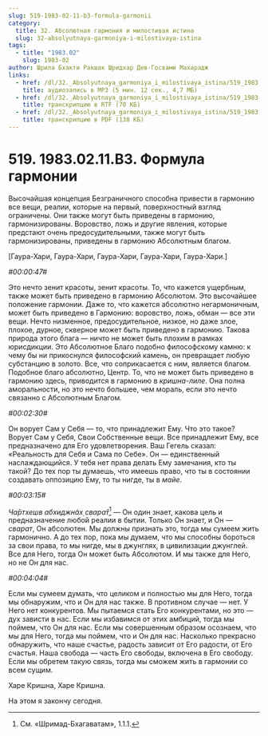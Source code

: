 ```yaml
---
slug: 519-1983-02-11-b3-formula-garmonii
category:
  title: 32. Абсолютная гармония и милостивая истина
  slug: 32-absolyutnaya-garmoniya-i-milostivaya-istina
tags:
  - title: "1983.02"
    slug: 1983-02
author: Шрила Бхакти Ракшак Шридхар Дев-Госвами Махарадж
links:
  - href: /dl/32._Absolyutnaya_garmoniya_i_milostivaya_istina/519_1983.02.11.B3_SridharMj_Formula_garmonii.mp3
    title: аудиозапись в MP3 (5 мин. 12 сек., 4,7 МБ)
  - href: /dl/32._Absolyutnaya_garmoniya_i_milostivaya_istina/519_1983.02.11.B3_SridharMj_Formula_garmonii.rtf
    title: транскрипцию в RTF (70 КБ)
  - href: /dl/32._Absolyutnaya_garmoniya_i_milostivaya_istina/519_1983.02.11.B3_SridharMj_Formula_garmonii.pdf
    title: транскрипцию в PDF (138 КБ)
---
```


# 519. 1983.02.11.B3. Формула гармонии

Высочайшая концепция Безграничного способна привести в гармонию все вещи, реалии, которые на первый, поверхностный взгляд ограничены. Они также могут быть приведены в гармонию, гармонизированы. Воровство, ложь и другие явления, которые предстают очень предосудительными, также могут быть гармонизированы, приведены в гармонию Абсолютным благом.

[Гаура-Хари, Гаура-Хари, Гаура-Хари, Гаура-Хари, Гаура-Хари.]

*#00:00:47#*

Это нечто зенит красоты, зенит красоты. То, что кажется ущербным, также может быть приведено в гармонию Абсолютом. Это высочайшее положение гармонии. Даже то, что кажется абсолютно негармоничным, может быть приведено в Гармонию: воровство, ложь, обман — все эти вещи. Нечто низменное, предосудительное, низкое, но даже злое, плохое, дурное, скверное может быть приведено в гармонию. Такова природа этого блага — ничто не может быть плохим в рамках юрисдикции. Это Абсолютное Благо подобно философскому камню: к чему бы ни прикоснулся философский камень, он превращает любую субстанцию в золото. Все, что соприкасается с ним, является благом. Подобное благо абсолютно, Центр. То, что не может быть приведено в гармонию здесь, приводится в гармонию в *кришна-лиле*. Она полна аморальности, но это нечто большее, чем мораль, если это нечто связанно с Абсолютным Благом.

*#00:02:30#*

Он ворует Сам у Себя — то, что принадлежит Ему. Что это такое? Ворует Сам у Себя, Свои Собственные вещи. Все принадлежит Ему, все предназначено для Его удовлетворения. Ваш Гегель сказал: «Реальность для Себя и Сама по Себе». Он — единственный наслаждающийся. У тебя нет права делать Ему замечания, кто ты такой? До тех пор ты думаешь, что имеешь право, что ты в состоянии создавать оппозицию Ему, то ты нигде, ты в *майе*.

*#00:03:15#*

*Ча̄ртхешв абхиджн̃ах̣ свара̄т̣*[^_ftn1] — Он один знает, какова цель и предназначение любой реалии в бытии. Только Он знает, и Он — *сварат*, Он абсолютен. Мы должны признать это, тогда мы сумеем жить гармонично. А до тех пор, пока мы думаем, что мы способны бороться за свои права, то мы нигде, мы в джунглях, в цивилизации джунглей. Все для Него, тогда Он может быть Абсолютом. И мы также для Него, но не Он для нас.

*#00:04:04#*

Если мы сумеем думать, что целиком и полностью мы для Него, тогда мы обнаружим, что и Он для нас также. В противном случае — нет. У Него нет конкурентов. Мы пытаемся стать Его конкурентами, но это — дух зависти в нас. Если мы избавимся от этих амбиций, тогда мы поймем, что Он для нас. Если мы совершенным образом осознаем, что мы для Него, тогда мы поймем, что и Он для нас. Насколько прекрасно обнаружить, что наше счастье, радость зависит от Его радости, от Его счастья. Наша свобода — часть Его свободы, включена в Его свободу. Если мы обретем такую связь, тогда мы сможем жить в гармонии со всем сущим.

Харе Кришна, Харе Кришна.

На этом я закончу сегодня.



[^_ftn1]: См. «Шримад-Бхагаватам», 1.1.1.

